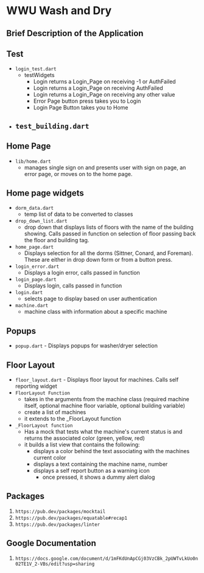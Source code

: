# WWU Wash and Dry

## Brief Description of the Application


## Test
* `login_test.dart ` 
    - testWidgets
        - Login returns a Login_Page on receiving -1 or AuthFailed
        - Login returns a Login_Page on receiving AuthFailed
        - Login returns a Login_Page on receiving any other value
        - Error Page button press takes you to Login
        - Login Page Button takes you to Home
* `test_building.dart`
    - 

## Home Page
* `lib/home.dart` 
    - manages single sign on and presents user with sign on page, an error page, or moves on to the home page.

## Home page widgets
* `dorm_data.dart` 
    - temp list of data to be converted to classes
* `drop_down_list.dart` 
    - drop down that displays lists of floors with the name of the building showing. Calls passed in function on selection of floor passing back the floor and building tag.
* `home_page.dart`
    - Displays selection for all the dorms (Sittner, Conard, and Foreman). These are either in drop down form or from a button press.
* `login_error.dart`
    - Displays a login error, calls passed in function
* `login_page.dart`
    - Displays login, calls passed in function
* `login.dart`
    - selects page to display based on user authentication 
* `machine.dart`
    - machine class with information about a specific machine

## Popups
* `popup.dart` - Displays popups for washer/dryer selection

## Floor Layout
* `floor_layout.dart` - Displays floor layout for machines. Calls self reporting widget
* `FloorLayout Function`
    - takes in the arguments from the machine class (required machine itself, optional machine floor variable, optional building variable)
    - create a list of machines
    - it extends to the _FloorLayout function
* `_FloorLayout function`
    - Has a mock that tests what the machine's current status is and returns the associated color (green, yellow, red)
    - it builds a list view that contains the following:
        - displays a color behind the text associating with the machines current color
        - displays a text containing the machine name, number
        - displays a self report button as a warning icon
            - once pressed, it shows a dummy alert dialog

## Packages

1. `https://pub.dev/packages/mocktail`
2. `https://pub.dev/packages/equatable#recap1`
3. `https://pub.dev/packages/linter`

## Google Documentation

1. `https://docs.google.com/document/d/1mFKdUnApCGj03VzCBk_2pUWTvLkUo0n02TE1V_2-VBs/edit?usp=sharing`